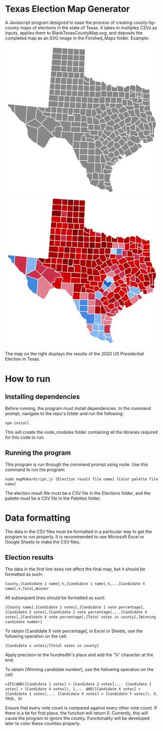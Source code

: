 # Texas Election Map Generator

A Javascript program designed to ease the process of creating county-by-county maps of elections in the state of Texas. It takes in multiples CSVs as inputs, applies them to BlankTexasCountyMap.svg, and deposits the completed map as an SVG image in the Finished_Maps folder. Example:

![alt text](https://github.com/Jurech/texas-election-map-generator/blob/main/BlankTexasCountyMap.svg?raw=true) 
![alt text](https://github.com/Jurech/texas-election-map-generator/blob/main/Finished_Maps/2020Election.svg?raw=true)

The map on the right displays the results of the 2020 US Presidential Election in Texas.

# How to run

## Installing dependencies
Before running, the program must install dependencies. In the command prompt, navigate to the repo's folder and run the following:

    npm install

This will create the node_modules folder containing all the libraries required for this code to run.

## Running the program
This program is run through the command prompt using node. Use this command to run the program:

    node mapMakerScript.js [Election result file name] [Color palette file name]

The election result file must be a CSV file in the Elections folder, and the palette must be a CSV file in the Palettes folder.

# Data formatting
The data in the CSV files must be formatted in a particular way to get the program to run properly. It is recommended to use Microsoft Excel or Google Sheets to make the CSV files.

## Election results
The data in the first line does not affect the final map, but it should be formatted as such:

    County,[Candidate 1 name],%,[Candidate 1 name],%,...[Candidate X name],%,Total,Winner

All subsequent lines should be formatted as such:

    [County name],[Candidate 1 votes],[Candidate 1 vote percentage],[Candidate 2 votes],[Candidate 2 vote percentage],...[Candidate X votes],[Candidate X vote percentage],[Total votes in county],[Winning candidate number]

To obtain [Candidate X vote percentage], in Excel or Sheets, use the following operation on the cell:

    [Candidate x votes]/[Total votes in county]

Apply precision to the hundredth's place and add the '%' character at the end.

To obtain [Winning candidate number], use the following operation on the cell:

    =IFS(AND([Candidate 1 votes] > [Candidate 2 votes],... [Candidate 1 votes] > [Candidate X votes]), 1,... AND([Candidate X votes] > [Candidate 1 votes],... [Candidate X votes] > [Candidate Y votes]), X, TRUE, 0)

Ensure that every vote count is compared against every other vote count. If there is a tie for first place, the function will return 0. Currently, this will cause the program to ignore the county. Functionality will be developed later to color these counties properly.